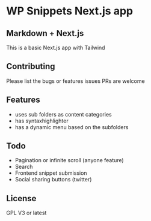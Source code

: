 # WP Snippets Next.js app

## Markdown + Next.js

This is a basic Next.js app with Tailwind 

## Contributing

Please list the bugs or features issues 
PRs are welcome

## Features

- uses sub folders as content categories
- has syntaxhighlighter 
- has a dynamic menu based on the subfolders

## Todo
- Pagination or infinite scroll (anyone feature)
- Search
- Frontend snippet submission
- Social sharing buttons (twitter)

## License

GPL V3 or latest


